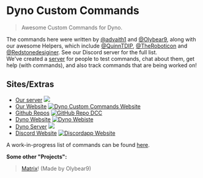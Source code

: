 # Dyno Custom Commands

> Awesome Custom Commands for Dyno.

The commands here were written by [@advaith1](https://github.com/advaith1) and [@Olybear9](https://github.com/Olybear9), along with our awesome Helpers, which include [@QuinnTDIP](https://github.com/quinntdip), [@TheRoboticon](https://github.com/TheRoboticon) and [@Redstonedesiginer](https://github.com/redstonedesigner). See our Discord server for the full list.  
We've created a [server](https://discord.gg/D3K3Fqz) for people to test commands, chat about them, get help (with commands), and also track commands that are being worked on!  

## Sites/Extras
* [Our server](https://discord.gg/D3K3Fqz) [<img src="https://discordapp.com/api/guilds/333058206198661132/widget.png">](https://discord.gg/D3K3Fqz)
* [Our Website](https://dynocc.tk) [![Dyno Custom Commands Website](https://img.shields.io/badge/Website-DCC-337fd5.svg)](https://dynocc.tk)
* [Github Repos](https://github.com/DynoCC) [![GitHub Repo DCC](https://img.shields.io/badge/GitHub-DCC-337fd5.svg)](https://github.com/DynoCC)
* [Dyno Website](https://dynobot.net) [![Dyno Webiste](https://img.shields.io/badge/Website-Dyno-337fd5.svg)](https://dynobot.net)
* [Dyno Server](https://discord.gg/dyno) [<img src="https://discordapp.com/api/guilds/203039963636301824/widget.png">](https://discord.gg/dyno)
* [Discord Website](https://discordapp.com) [![Discordapp Website](https://img.shields.io/badge/Website-Discordapp-7289da.svg)](https://discordapp.com)

A work-in-progress list of commands can be found [here](https://dynocc.tk/Command%20List).

**Some other "Projects":**
> [Matrix](https://dynocc.tk/bored)! (Made by Olybear9)

